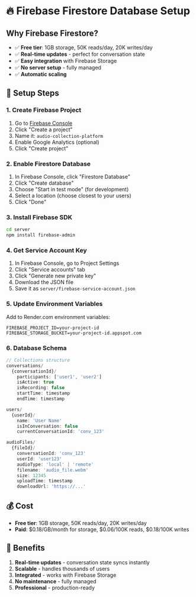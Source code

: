 # 🔥 Firebase Firestore Database Setup

## Why Firebase Firestore?

- ✅ **Free tier**: 1GB storage, 50K reads/day, 20K writes/day
- ✅ **Real-time updates** - perfect for conversation state
- ✅ **Easy integration** with Firebase Storage
- ✅ **No server setup** - fully managed
- ✅ **Automatic scaling**

## 🚀 Setup Steps

### 1. Create Firebase Project
1. Go to [Firebase Console](https://console.firebase.google.com)
2. Click "Create a project"
3. Name it: `audio-collection-platform`
4. Enable Google Analytics (optional)
5. Click "Create project"

### 2. Enable Firestore Database
1. In Firebase Console, click "Firestore Database"
2. Click "Create database"
3. Choose "Start in test mode" (for development)
4. Select a location (choose closest to your users)
5. Click "Done"

### 3. Install Firebase SDK
```bash
cd server
npm install firebase-admin
```

### 4. Get Service Account Key
1. In Firebase Console, go to Project Settings
2. Click "Service accounts" tab
3. Click "Generate new private key"
4. Download the JSON file
5. Save it as `server/firebase-service-account.json`

### 5. Update Environment Variables
Add to Render.com environment variables:
```
FIREBASE_PROJECT_ID=your-project-id
FIREBASE_STORAGE_BUCKET=your-project-id.appspot.com
```

### 6. Database Schema
```javascript
// Collections structure
conversations/
  {conversationId}/
    participants: ['user1', 'user2']
    isActive: true
    isRecording: false
    startTime: timestamp
    endTime: timestamp

users/
  {userId}/
    name: 'User Name'
    isInConversation: false
    currentConversationId: 'conv_123'

audioFiles/
  {fileId}/
    conversationId: 'conv_123'
    userId: 'user123'
    audioType: 'local' | 'remote'
    filename: 'audio_file.webm'
    size: 12345
    uploadTime: timestamp
    downloadUrl: 'https://...'
```

## 💰 Cost

- **Free tier**: 1GB storage, 50K reads/day, 20K writes/day
- **Paid**: $0.18/GB/month for storage, $0.06/100K reads, $0.18/100K writes

## 🎯 Benefits

1. **Real-time updates** - conversation state syncs instantly
2. **Scalable** - handles thousands of users
3. **Integrated** - works with Firebase Storage
4. **No maintenance** - fully managed
5. **Professional** - production-ready
